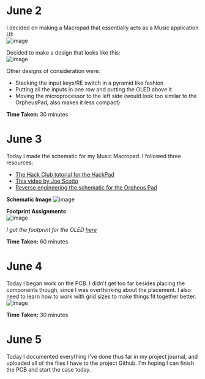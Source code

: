 # June 2
I decided on making a Macropad that essentially acts as a Music application UI:  
![image](https://github.com/user-attachments/assets/06e0665b-bcbe-412e-9027-9a98d9f9efbf)  

Decided to make a design that looks like this:  
![image](https://github.com/user-attachments/assets/b5a20eb5-809c-49a3-bd5f-b9a7426f1cdf)

Other designs of consideration were:
- Stacking the input keys/RE switch in a pyramid like fashion
- Putting all the inputs in one row and putting the OLED above it
- Moving the microprocessor to the left side (would look too similar to the OrpheusPad, also makes it less compact)

**Time Taken:** 30 minutes

# June 3  

Today I made the schematic for my Music Macropad. I followed three resources: 
- [The Hack Club tutorial for the HackPad](https://hackpad.hackclub.com/guide)
- [This video by Joe Scotto](https://youtu.be/8WXpGTIbxlQ?si=w4RfnoGW6rKjhsWv)
- [Reverse engineering the schematic for the Orpheus Pad](https://github.com/hackclub/hackpad/tree/03a6a5542e0cffbb43e530b67994741fcccb205e/hackpads/orpheuspad/cad)

**Schematic Image**
![image](https://github.com/user-attachments/assets/6cdd27a7-b8ed-45c5-9455-fecd6251be3b)  

**Footprint Assignments**  
![image](https://github.com/user-attachments/assets/4859538e-8e53-4a58-b6bd-9c261461e549)

*I got the footprint for the OLED [here](https://github.com/joe-scotto/scottokeebs/tree/main/Extras/ScottoKicad)*

**Time Taken:** 60 minutes

# June 4

Today I began work on the PCB. I didn't get too far besides placing the components though, since I was overthinking about the placement. I also need to learn how to work with grid sizes to make things fit together better. 
![image](https://github.com/user-attachments/assets/6009464b-c9ab-493f-967d-7a83ede9bbbd)

**Time Taken:** 30 minutes

# June 5

Today I documented everything I've done thus far in my project journal, and uploaded all of the files I have to the project Github. I'm hoping I can finish the PCB and start the case today. 
